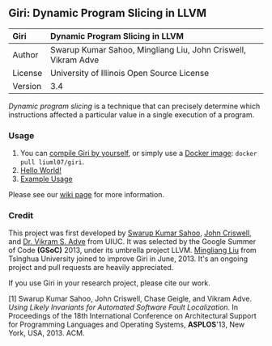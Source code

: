 ## Giri: Dynamic Program Slicing in LLVM

| Giri        | Dynamic Program Slicing in LLVM                               |
|:------------|:--------------------------------------------------------------|
| Author      | Swarup Kumar Sahoo, Mingliang Liu, John Criswell, Vikram Adve |
| License     | University of Illinois Open Source License                    |
| Version     | 3.4                                                           |

_Dynamic program slicing_ is a technique that can precisely determine which instructions affected a particular value in a single execution of a program.

### Usage

1. You can [compile Giri by yourself](https://github.com/liuml07/giri/wiki/How-to-Compile-Giri), or simply use a [Docker image](https://registry.hub.docker.com/u/liuml07/giri/): `docker pull liuml07/giri`.
2. [Hello World!](https://github.com/liuml07/giri/wiki/Hello-World)
3. [Example Usage](https://github.com/liuml07/giri/wiki/Example-Usage)

Please see our [wiki page](https://github.com/liuml07/giri/wiki/) for more information.

### Credit

This project was first developed by [Swarup Kumar Sahoo](http://web.engr.illinois.edu/~ssahoo2/), [John Criswell](http://www.bigw.org/~jcriswel), and [Dr. Vikram S. Adve](http://llvm.cs.uiuc.edu/~vadve/) from UIUC. It was selected by the Google Summer of Code **(GSoC)** 2013, under its umbrella project LLVM. [Mingliang Liu](http://pacman.cs.tsinghua.edu.cn/~liuml07) from Tsinghua University joined to improve Giri in June, 2013. It's an ongoing project and pull requests are heavily appreciated.

If you use Giri in your research project, please cite our work.

[1] Swarup Kumar Sahoo, John Criswell, Chase Geigle, and Vikram Adve. *Using Likely Invariants for Automated Software Fault Localization*.
In Proceedings of the 18th International Conference on Architectural Support for Programming Languages and Operating Systems, **ASPLOS**'13, New York, USA, 2013. ACM.
